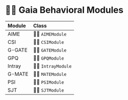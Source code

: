 # &#128581;&#127996; Gaia Behavioral Modules

Module   | Class
:--------|:-----
AIME     | &#127938;&#127996; `AIMEModule`
CSI      | &#127939;&#127996; `CSIModule`
G-GATE   | &#127940;&#127996; `GATEModule`
GPQ      | &#127943;&#127996; `GPQModule`
Intray   | &#127946;&#127996; `IntrayModule`
G-MATE   | &#127947;&#127996; `MATEModule`
PSI      | &#127948;&#127996; `PSIModule`
SJT      | &#128692;&#127996; `SJTModule`

